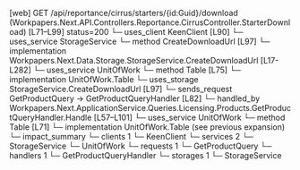 [web] GET /api/reportance/cirrus/starters/{id:Guid}/download  (Workpapers.Next.API.Controllers.Reportance.CirrusController.StarterDownload)  [L71–L99] status=200
  └─ uses_client KeenClient [L90]
  └─ uses_service StorageService
    └─ method CreateDownloadUrl [L97]
      └─ implementation Workpapers.Next.Data.Storage.StorageService.CreateDownloadUrl [L17-L282]
  └─ uses_service UnitOfWork
    └─ method Table [L75]
      └─ implementation UnitOfWork.Table
  └─ uses_storage StorageService.CreateDownloadUrl [L97]
  └─ sends_request GetProductQuery -> GetProductQueryHandler [L82]
    └─ handled_by Workpapers.Next.ApplicationService.Queries.Licensing.Products.GetProductQueryHandler.Handle [L57–L101]
      └─ uses_service UnitOfWork
        └─ method Table [L71]
          └─ implementation UnitOfWork.Table (see previous expansion)
  └─ impact_summary
    └─ clients 1
      └─ KeenClient
    └─ services 2
      └─ StorageService
      └─ UnitOfWork
    └─ requests 1
      └─ GetProductQuery
    └─ handlers 1
      └─ GetProductQueryHandler
    └─ storages 1
      └─ StorageService

